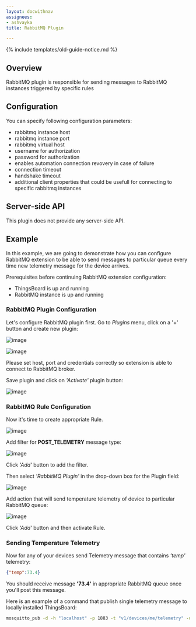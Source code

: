 ```yaml
---
layout: docwithnav
assignees:
- ashvayka
title: RabbitMQ Plugin

---
```


{% include templates/old-guide-notice.md %}

## Overview

RabbitMQ plugin is responsible for sending messages to RabbitMQ instances triggered by specific rules

## Configuration

You can specify following configuration parameters:

 - rabbitmq instance host
 - rabbitmq instance port
 - rabbitmq virtual host
 - username for authorization
 - password for authorization
 - enables automation connection revovery in case of failure
 - connection timeout
 - handshake timeout
 - additional client properties that could be usefull for connecting to specific rabbitmq instances

## Server-side API

This plugin does not provide any server-side API.

## Example

In this example, we are going to demonstrate how you can configure RabbitMQ extension to be able to send messages to particular queue every time new telemetry message for the device arrives.

Prerequisites before continuing RabbitMQ extension configuration:

 - ThingsBoard is up and running
 - RabbitMQ instance is up and running

### RabbitMQ Plugin Configuration

Let's configure RabbitMQ plugin first. Go to *Plugins* menu, click on a '+' button and create new plugin:

![image](https://img.thingsboard.io/reference/plugins/rabbitmq/rabbitmq-plugin-config-1.png)

![image](https://img.thingsboard.io/reference/plugins/rabbitmq/rabbitmq-plugin-config-2.png)

Please set host, port and credentials correctly so extension is able to connect to RabbitMQ broker.

Save plugin and click on *'Activate'* plugin button:

![image](https://img.thingsboard.io/reference/plugins/rabbitmq/rabbitmq-activate-plugin.png)

### RabbitMQ Rule Configuration

Now it's time to create appropriate Rule.

![image](https://img.thingsboard.io/reference/plugins/rabbitmq/rabbitmq-rule-config.png)

Add filter for **POST_TELEMETRY** message type:

![image](https://img.thingsboard.io/reference/plugins/rabbitmq/post-telemetry-filter.png)

Click *'Add'* button to add the filter.

Then select *'RabbitMQ Plugin'* in the drop-down box for the Plugin field:

![image](https://img.thingsboard.io/reference/plugins/rabbitmq/rabbitmq-plugin-selection.png)

Add action that will send temperature telemetry of device to particular RabbitMQ queue:

![image](https://img.thingsboard.io/reference/plugins/rabbitmq/rabbitmq-rule-action-config.png)

Click *'Add'* button and then activate Rule.

### Sending Temperature Telemetry

Now for any of your devices send Telemetry message that contains *'temp'* telemetry:

```json
{"temp":73.4}
```

You should receive message **'73.4'** in appropriate RabbitMQ queue once you'll post this message.

Here is an example of a command that publish single telemetry message to locally installed ThingsBoard:

```bash
mosquitto_pub -d -h "localhost" -p 1883 -t "v1/devices/me/telemetry" -u "$ACCESS_TOKEN" -m '{"temp":73.4}'
```